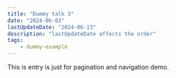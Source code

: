 ```yaml
---
title: "Dummy talk 3"
date: "2024-06-03"
lastUpdateDate: "2024-06-13"
description: "lastUpdateDate affects the order"
tags:
    - dummy-example
---
```


This is entry is just for pagination and navigation demo.